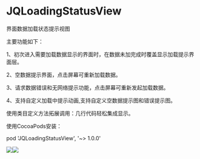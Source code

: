 # JQLoadingStatusView
界面数据加载状态提示视图<p>
主要功能如下：<p>
1、初次进入需要加载数据显示的界面时，在数据未加完成时覆盖显示加载提示界面层。<p>
2、空数据提示界面，点击屏幕可重新加载数据。<p>
3、请求数据错误和无网络提示功能，点击屏幕可重新发起加载数据。<p>
4、支持自定义加载中提示动画,支持自定义空数据提示图和错误提示图。<p>
使用类目定义方法拓展调用：几行代码轻松集成显示。<p>
使用CocoaPods安装：<p>
pod 'JQLoadingStatusView', '~> 1.0.0'<p><p>
![](https://raw.githubusercontent.com/Metoos/JQLoadingStatusView/master/screenshots/screenshots1.gif)![](https://raw.githubusercontent.com/Metoos/JQLoadingStatusView/master/screenshots/screenshots2.gif)
